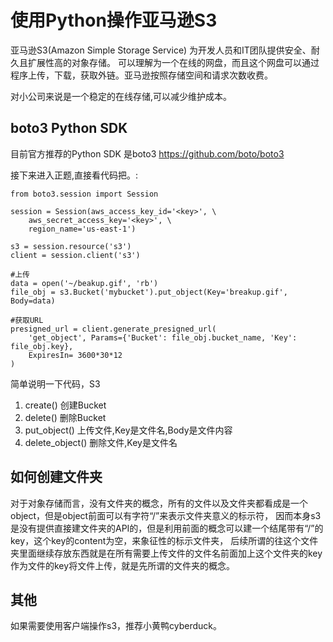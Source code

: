 使用Python操作亚马逊S3
======================

亚马逊S3(Amazon Simple Storage Service) 为开发人员和IT团队提供安全、耐久且扩展性高的对象存储。 可以理解为一个在线的网盘，而且这个网盘可以通过程序上传，下载，获取外链。亚马逊按照存储空间和请求次数收费。

对小公司来说是一个稳定的在线存储,可以减少维护成本。

boto3 Python SDK
----------------

目前官方推荐的Python SDK 是boto3 <https://github.com/boto/boto3>

接下来进入正题,直接看代码把。:

    from boto3.session import Session

    session = Session(aws_access_key_id='<key>', \
        aws_secret_access_key='<key>', \
        region_name='us-east-1')

    s3 = session.resource('s3')
    client = session.client('s3')

    #上传
    data = open('~/beakup.gif', 'rb')
    file_obj = s3.Bucket('mybucket').put_object(Key='breakup.gif', Body=data)

    #获取URL
    presigned_url = client.generate_presigned_url(
        'get_object', Params={'Bucket': file_obj.bucket_name, 'Key': file_obj.key},
        ExpiresIn= 3600*30*12
    )

简单说明一下代码，S3

1.  create() 创建Bucket
2.  delete() 删除Bucket
3.  put\_object() 上传文件,Key是文件名,Body是文件内容
4.  delete\_object() 删除文件,Key是文件名

如何创建文件夹
--------------

对于对象存储而言，没有文件夹的概念，所有的文件以及文件夹都看成是一个object，但是object前面可以有字符“/”来表示文件夹意义的标示符， 因而本身s3是没有提供直接建文件夹的API的，但是利用前面的概念可以建一个结尾带有“/”的key，这个key的content为空，来象征性的标示文件夹， 后续所谓的往这个文件夹里面继续存放东西就是在所有需要上传文件的文件名前面加上这个文件夹的key作为文件的key将文件上传，就是先所谓的文件夹的概念。

其他
----

如果需要使用客户端操作s3，推荐小黄鸭cyberduck。
